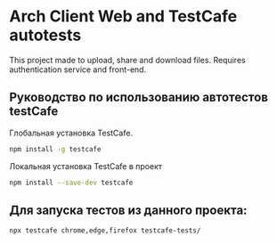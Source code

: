# Arch Client Web and TestCafe autotests

This project made to upload, share and download files. Requires authentication service and front-end.

## Руководство по использованию автотестов testCafe

Глобальная установка TestCafe.

```bash
npm install -g testcafe
```

Локальная установка TestCafe в проект
```bash
npm install --save-dev testcafe
```

## Для запуска тестов из данного проекта:

```bash
npx testcafe chrome,edge,firefox testcafe-tests/
```
